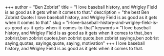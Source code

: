 +++
author = "Ben Zobrist"
title = "I love baseball history, and Wrigley Field is as good as it gets when it comes to that."
description = "the best Ben Zobrist Quote: I love baseball history, and Wrigley Field is as good as it gets when it comes to that."
slug = "i-love-baseball-history-and-wrigley-field-is-as-good-as-it-gets-when-it-comes-to-that"
keywords = "I love baseball history, and Wrigley Field is as good as it gets when it comes to that.,ben zobrist,ben zobrist quotes,ben zobrist quote,ben zobrist sayings,ben zobrist saying,quotes, sayings,quote, saying, motivation"
+++
I love baseball history, and Wrigley Field is as good as it gets when it comes to that.
